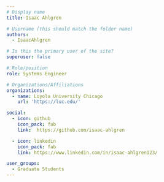 ```yaml
---
# Display name
title: Isaac Ahlgren

# Username (this should match the folder name)
authors:
  - IsaacAhlgren

# Is this the primary user of the site?
superuser: false

# Role/position
role: Systems Engineer

# Organizations/Affiliations
organizations:
  - name: Loyola University Chicago
    url: 'https://luc.edu/'

social:
  - icon: github
    icon_pack: fab
    link:  https://github.com/isaac-ahlgren

  - icon: linkedin
    icon_pack: fab
    link: https://www.linkedin.com/in/isaac-ahlgren123/

user_groups:
  - Graduate Students
---
```

